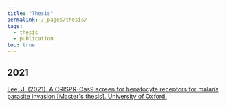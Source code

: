 ```yaml
---
title: "Thesis"
permalink: /_pages/thesis/
tags:
  - thesis
  - publication
toc: true
---
```


## 2021
[Lee,  J.  (2021).  A  CRISPR-Cas9  screen  for  hepatocyte  receptors  for  malaria  parasite  invasion  \[Master's thesis\]. University of Oxford.](https://ora.ox.ac.uk/objects/uuid:0529d567-4a65-4abe-9783-5f917abc9aca)
